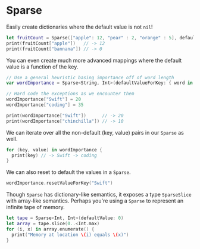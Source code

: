 # Sparse

Easily create dictionaries where the default value is not `nil`!
```swift
let fruitCount = Sparse(["apple": 12, "pear" : 2, "orange" : 5], defaultValue: 0)
print(fruitCount["apple"])   // -> 12
print(fruitCount["bannana"]) // -> 0
```

You can even create much more advanced mappings where the default value is a function of the key.
```swift
// Use a general heuristic basing importance off of word length
var wordImportance = Sparse<String, Int>(defaultValueForKey: { word in word.characters.count })

// Hard code the exceptions as we encounter them
wordImportance["Swift"] = 20
wordImportance["coding"] = 35

print(wordImportance["Swift"])      // -> 20
print(wordImportance["chinchilla"]) // -> 10
```

We can iterate over all the non-default (key, value) pairs in our `Sparse` as well.
```swift
for (key, value) in wordImportance {
  print(key) // -> Swift -> coding
}
```

We can also reset to default the values in a `Sparse`.
```swift
wordImportance.resetValueForKey("Swift")
```

Though `Sparse` has dictionary-like semantics, it exposes a type `SparseSlice` with array-like semantics. Perhaps you're using a `Sparse` to represent an infinite tape of memory.
```swift
let tape = Sparse<Int, Int>(defaultValue: 0)
let array = tape.slice(0..<Int.max)
for (i, x) in array.enumerate() {
  print("Memory at location \(i) equals \(x)")
}
```
